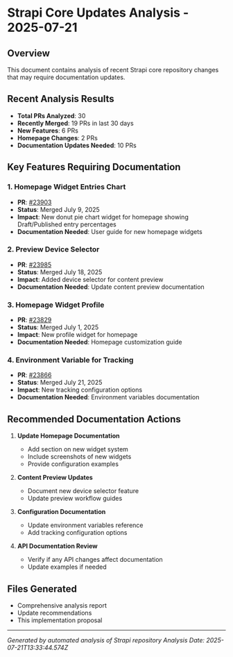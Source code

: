 # Strapi Core Updates Analysis - 2025-07-21

## Overview
This document contains analysis of recent Strapi core repository changes that may require documentation updates.

## Recent Analysis Results
- **Total PRs Analyzed**: 30
- **Recently Merged**: 19 PRs in last 30 days
- **New Features**: 6 PRs
- **Homepage Changes**: 2 PRs  
- **Documentation Updates Needed**: 10 PRs

## Key Features Requiring Documentation

### 1. Homepage Widget Entries Chart
- **PR**: [#23903](https://github.com/strapi/strapi/pull/23903)
- **Status**: Merged July 9, 2025
- **Impact**: New donut pie chart widget for homepage showing Draft/Published entry percentages
- **Documentation Needed**: User guide for new homepage widgets

### 2. Preview Device Selector  
- **PR**: [#23985](https://github.com/strapi/strapi/pull/23985)
- **Status**: Merged July 18, 2025
- **Impact**: Added device selector for content preview
- **Documentation Needed**: Update content preview documentation

### 3. Homepage Widget Profile
- **PR**: [#23829](https://github.com/strapi/strapi/pull/23829) 
- **Status**: Merged July 1, 2025
- **Impact**: New profile widget for homepage
- **Documentation Needed**: Homepage customization guide

### 4. Environment Variable for Tracking
- **PR**: [#23866](https://github.com/strapi/strapi/pull/23866)
- **Status**: Merged July 21, 2025
- **Impact**: New tracking configuration options
- **Documentation Needed**: Environment variables documentation

## Recommended Documentation Actions

1. **Update Homepage Documentation**
   - Add section on new widget system
   - Include screenshots of new widgets
   - Provide configuration examples

2. **Content Preview Updates**
   - Document new device selector feature
   - Update preview workflow guides

3. **Configuration Documentation**
   - Update environment variables reference
   - Add tracking configuration options

4. **API Documentation Review**
   - Verify if any API changes affect documentation
   - Update examples if needed

## Files Generated
- Comprehensive analysis report
- Update recommendations
- This implementation proposal

---
*Generated by automated analysis of Strapi repository*
*Analysis Date: 2025-07-21T13:33:44.574Z*
